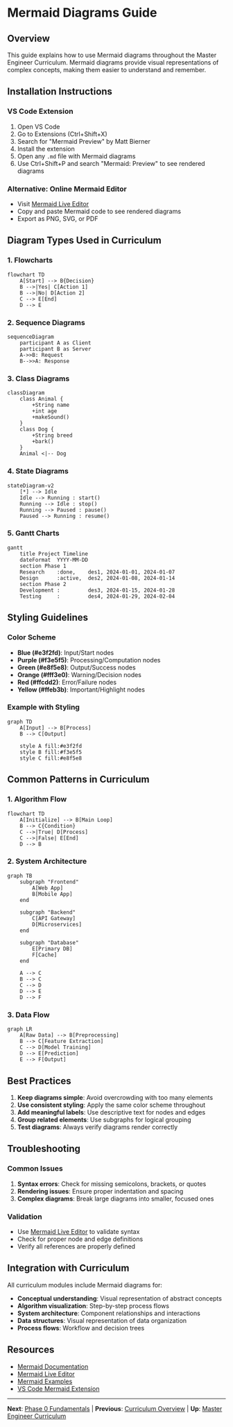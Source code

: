 # Mermaid Diagrams Guide

## Overview

This guide explains how to use Mermaid diagrams throughout the Master Engineer Curriculum. Mermaid diagrams provide visual representations of complex concepts, making them easier to understand and remember.

## Installation Instructions

### VS Code Extension
1. Open VS Code
2. Go to Extensions (Ctrl+Shift+X)
3. Search for "Mermaid Preview" by Matt Bierner
4. Install the extension
5. Open any `.md` file with Mermaid diagrams
6. Use Ctrl+Shift+P and search "Mermaid: Preview" to see rendered diagrams

### Alternative: Online Mermaid Editor
- Visit [Mermaid Live Editor](https://mermaid.live/)
- Copy and paste Mermaid code to see rendered diagrams
- Export as PNG, SVG, or PDF

## Diagram Types Used in Curriculum

### 1. Flowcharts
```mermaid
flowchart TD
    A[Start] --> B{Decision}
    B -->|Yes| C[Action 1]
    B -->|No| D[Action 2]
    C --> E[End]
    D --> E
```

### 2. Sequence Diagrams
```mermaid
sequenceDiagram
    participant A as Client
    participant B as Server
    A->>B: Request
    B-->>A: Response
```

### 3. Class Diagrams
```mermaid
classDiagram
    class Animal {
        +String name
        +int age
        +makeSound()
    }
    class Dog {
        +String breed
        +bark()
    }
    Animal <|-- Dog
```

### 4. State Diagrams
```mermaid
stateDiagram-v2
    [*] --> Idle
    Idle --> Running : start()
    Running --> Idle : stop()
    Running --> Paused : pause()
    Paused --> Running : resume()
```

### 5. Gantt Charts
```mermaid
gantt
    title Project Timeline
    dateFormat  YYYY-MM-DD
    section Phase 1
    Research    :done,    des1, 2024-01-01, 2024-01-07
    Design      :active,  des2, 2024-01-08, 2024-01-14
    section Phase 2
    Development :         des3, 2024-01-15, 2024-01-28
    Testing     :         des4, 2024-01-29, 2024-02-04
```

## Styling Guidelines

### Color Scheme
- **Blue (#e3f2fd)**: Input/Start nodes
- **Purple (#f3e5f5)**: Processing/Computation nodes
- **Green (#e8f5e8)**: Output/Success nodes
- **Orange (#fff3e0)**: Warning/Decision nodes
- **Red (#ffcdd2)**: Error/Failure nodes
- **Yellow (#ffeb3b)**: Important/Highlight nodes

### Example with Styling
```mermaid
graph TD
    A[Input] --> B[Process]
    B --> C[Output]
    
    style A fill:#e3f2fd
    style B fill:#f3e5f5
    style C fill:#e8f5e8
```

## Common Patterns in Curriculum

### 1. Algorithm Flow
```mermaid
flowchart TD
    A[Initialize] --> B[Main Loop]
    B --> C{Condition}
    C -->|True| D[Process]
    C -->|False| E[End]
    D --> B
```

### 2. System Architecture
```mermaid
graph TB
    subgraph "Frontend"
        A[Web App]
        B[Mobile App]
    end
    
    subgraph "Backend"
        C[API Gateway]
        D[Microservices]
    end
    
    subgraph "Database"
        E[Primary DB]
        F[Cache]
    end
    
    A --> C
    B --> C
    C --> D
    D --> E
    D --> F
```

### 3. Data Flow
```mermaid
graph LR
    A[Raw Data] --> B[Preprocessing]
    B --> C[Feature Extraction]
    C --> D[Model Training]
    D --> E[Prediction]
    E --> F[Output]
```

## Best Practices

1. **Keep diagrams simple**: Avoid overcrowding with too many elements
2. **Use consistent styling**: Apply the same color scheme throughout
3. **Add meaningful labels**: Use descriptive text for nodes and edges
4. **Group related elements**: Use subgraphs for logical grouping
5. **Test diagrams**: Always verify diagrams render correctly

## Troubleshooting

### Common Issues
1. **Syntax errors**: Check for missing semicolons, brackets, or quotes
2. **Rendering issues**: Ensure proper indentation and spacing
3. **Complex diagrams**: Break large diagrams into smaller, focused ones

### Validation
- Use [Mermaid Live Editor](https://mermaid.live/) to validate syntax
- Check for proper node and edge definitions
- Verify all references are properly defined

## Integration with Curriculum

All curriculum modules include Mermaid diagrams for:
- **Conceptual understanding**: Visual representation of abstract concepts
- **Algorithm visualization**: Step-by-step process flows
- **System architecture**: Component relationships and interactions
- **Data structures**: Visual representation of data organization
- **Process flows**: Workflow and decision trees

## Resources

- [Mermaid Documentation](https://mermaid-js.github.io/mermaid/)
- [Mermaid Live Editor](https://mermaid.live/)
- [Mermaid Examples](https://mermaid-js.github.io/mermaid/#/examples)
- [VS Code Mermaid Extension](https://marketplace.visualstudio.com/items?itemName=bierner.markdown-mermaid)

---

**Next**: [Phase 0 Fundamentals](../phase0_fundamentals/README.md) | **Previous**: [Curriculum Overview](../README.md) | **Up**: [Master Engineer Curriculum](../README.md)
